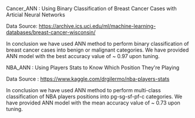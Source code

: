 Cancer_ANN : Using Binary Classification of Breast Cancer Cases with Articial Neural Networks

Data Source: https://archive.ics.uci.edu/ml/machine-learning-databases/breast-cancer-wisconsin/ 

In conclusion we have used ANN method to perform binary classification of breast cancer cases into benign or malignant categories. We have provided ANN model with the best accuracy value of ~ 0.97 upon tuning.

NBA_ANN : Using Players Stats to Know Which Position They're Playing

Data Source : https://www.kaggle.com/drgilermo/nba-players-stats

In conclusion we have used ANN method to perform multi-class classification of NBA players positions into pg-sg-sf-pf-c categories. We have provided ANN model with the mean accuracy value of ~ 0.73 upon tuning.
